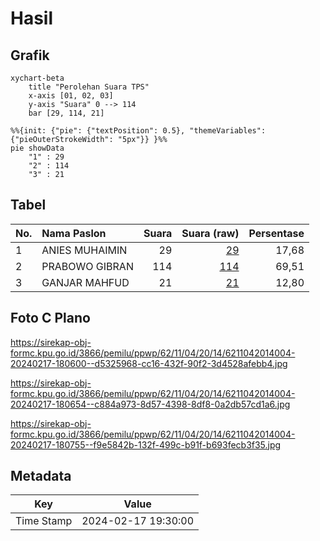 # Hasil

## Grafik

```mermaid
xychart-beta
    title "Perolehan Suara TPS"
    x-axis [01, 02, 03]
    y-axis "Suara" 0 --> 114
    bar [29, 114, 21]
```

```mermaid
%%{init: {"pie": {"textPosition": 0.5}, "themeVariables": {"pieOuterStrokeWidth": "5px"}} }%%
pie showData
    "1" : 29
    "2" : 114
    "3" : 21
```

## Tabel

| No. | Nama Paslon    | Suara | Suara (raw) | Persentase |
|:--- |:-------------- | -----:| -----------:| ----------:|
| 1   | ANIES MUHAIMIN | 29    | [29][p-1]   | 17,68      |
| 2   | PRABOWO GIBRAN | 114   | [114][p-2]  | 69,51      |
| 3   | GANJAR MAHFUD  | 21    | [21][p-3]   | 12,80      |


[p-1]: https://github.com/gigit-pemilu/pemilu-2024-62-kalimantan-tengah/blob/main/pilpres/hitung-suara/sub/62-kalimantan-tengah/sub/11-pulang-pisau/sub/04-banama-tingang/sub/2014-tangkahen/sub/004-tps/sub/paslon-1.txt
[p-2]: https://github.com/gigit-pemilu/pemilu-2024-62-kalimantan-tengah/blob/main/pilpres/hitung-suara/sub/62-kalimantan-tengah/sub/11-pulang-pisau/sub/04-banama-tingang/sub/2014-tangkahen/sub/004-tps/sub/paslon-2.txt
[p-3]: https://github.com/gigit-pemilu/pemilu-2024-62-kalimantan-tengah/blob/main/pilpres/hitung-suara/sub/62-kalimantan-tengah/sub/11-pulang-pisau/sub/04-banama-tingang/sub/2014-tangkahen/sub/004-tps/sub/paslon-3.txt

## Foto C Plano

https://sirekap-obj-formc.kpu.go.id/3866/pemilu/ppwp/62/11/04/20/14/6211042014004-20240217-180600--d5325968-cc16-432f-90f2-3d4528afebb4.jpg

https://sirekap-obj-formc.kpu.go.id/3866/pemilu/ppwp/62/11/04/20/14/6211042014004-20240217-180654--c884a973-8d57-4398-8df8-0a2db57cd1a6.jpg

https://sirekap-obj-formc.kpu.go.id/3866/pemilu/ppwp/62/11/04/20/14/6211042014004-20240217-180755--f9e5842b-132f-499c-b91f-b693fecb3f35.jpg


## Metadata

| Key        | Value               |
| ---------- | ------------------- |
| Time Stamp | 2024-02-17 19:30:00 |



